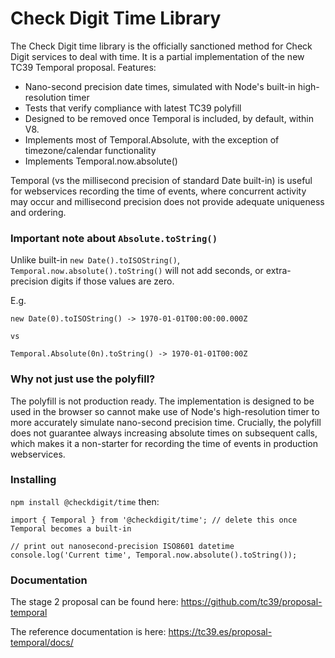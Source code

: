 # Check Digit Time Library

The Check Digit time library is the officially sanctioned method for Check Digit services to deal with time.  It is a partial implementation of the new TC39 Temporal proposal.  Features:
* Nano-second precision date times, simulated with Node's built-in high-resolution timer
* Tests that verify compliance with latest TC39 polyfill
* Designed to be removed once Temporal is included, by default, within V8.
* Implements most of Temporal.Absolute, with the exception of timezone/calendar functionality
* Implements Temporal.now.absolute()

Temporal (vs the millisecond precision of standard Date built-in) is useful for webservices recording the time of events, where concurrent activity may occur and millisecond precision does not provide adequate uniqueness and ordering.

### Important note about `Absolute.toString()`

Unlike built-in `new Date().toISOString()`, `Temporal.now.absolute().toString()` will not add seconds, or extra-precision digits if those values are zero. 

E.g.

```
new Date(0).toISOString() -> 1970-01-01T00:00:00.000Z

vs

Temporal.Absolute(0n).toString() -> 1970-01-01T00:00Z
```

### Why not just use the polyfill?

The polyfill is not production ready.  The implementation is designed to be used in the browser so cannot make use of Node's high-resolution timer to more accurately simulate nano-second precision time.  Crucially, the polyfill does not guarantee always increasing absolute times on subsequent calls, which makes it a non-starter for recording the time of events in production webservices.

### Installing

`npm install @checkdigit/time` then:
```
import { Temporal } from '@checkdigit/time'; // delete this once Temporal becomes a built-in

// print out nanosecond-precision ISO8601 datetime
console.log('Current time', Temporal.now.absolute().toString());
```

### Documentation

The stage 2 proposal can be found here: https://github.com/tc39/proposal-temporal

The reference documentation is here: https://tc39.es/proposal-temporal/docs/
